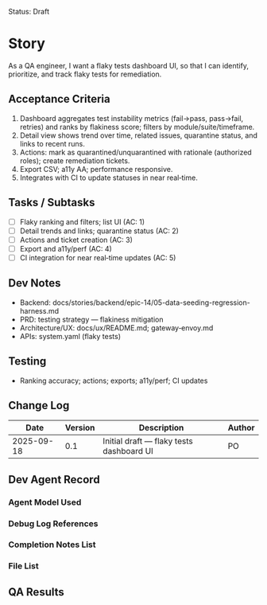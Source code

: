Status: Draft

# Story
As a QA engineer,
I want a flaky tests dashboard UI,
so that I can identify, prioritize, and track flaky tests for remediation.

## Acceptance Criteria
1. Dashboard aggregates test instability metrics (fail→pass, pass→fail, retries) and ranks by flakiness score; filters by module/suite/timeframe.
2. Detail view shows trend over time, related issues, quarantine status, and links to recent runs.
3. Actions: mark as quarantined/unquarantined with rationale (authorized roles); create remediation tickets.
4. Export CSV; a11y AA; performance responsive.
5. Integrates with CI to update statuses in near real‑time.

## Tasks / Subtasks
- [ ] Flaky ranking and filters; list UI (AC: 1)
- [ ] Detail trends and links; quarantine status (AC: 2)
- [ ] Actions and ticket creation (AC: 3)
- [ ] Export and a11y/perf (AC: 4)
- [ ] CI integration for near real‑time updates (AC: 5)

## Dev Notes
- Backend: docs/stories/backend/epic-14/05-data-seeding-regression-harness.md
- PRD: testing strategy — flakiness mitigation
- Architecture/UX: docs/ux/README.md; gateway‑envoy.md
- APIs: system.yaml (flaky tests)

## Testing
- Ranking accuracy; actions; exports; a11y/perf; CI updates

## Change Log
| Date       | Version | Description                              | Author |
|------------|---------|------------------------------------------|--------|
| 2025-09-18 | 0.1     | Initial draft — flaky tests dashboard UI | PO     |

## Dev Agent Record

### Agent Model Used
<record at implementation time>

### Debug Log References
<links at implementation time>

### Completion Notes List
<notes at implementation time>

### File List
<files at implementation time>

## QA Results
<QA to fill>

